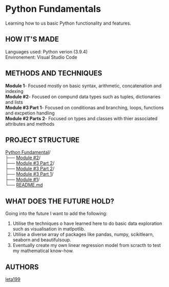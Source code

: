 # Python Fundamentals

Learning how to us basic Python functionality and features.  

## HOW IT'S MADE 
Languages used: Python verion (3.9.4)    
Environement: Visual Studio Code 

## METHODS AND TECHNIQUES  
**Module 1**- Focused mostly on basic syntax, arithmetic, concatenation and indexing  
**Module #2**- Focused on compund data types such as tuples, dictionaries and lists  
**Module #3 Part 1**- Focused on conditionas and branching, loops, functions and excpetion handling   
**Module #2 Parts 2**- Focused on types and classes with thier associated attributes and methods

## PROJECT STRUCTURE      
[Python Fundamental](https://github.com/leta199/Python-Fundamentals)/  
├── [Module #2](https://github.com/leta199/Python-Fundamentals/blob/main/MODULE%20%232-%20Python%20practice%20.py)/    
├── [Module #3 Part 2](https://github.com/leta199/Python-Fundamentals/blob/main/MODULE%20%233-%20Continued%20.py)/    
├── [Module #3 Part 2](https://github.com/leta199/Python-Fundamentals/blob/main/MODULE%20%233-%20Continued%20.py)/   
├── [Module #3 Part 1](https://github.com/leta199/Python-Fundamentals/blob/main/MODULE%20%233-%20Python%20Conditions%2C%20loops%20and%20creating%20functions.py)/   
├── [Module #1](https://github.com/leta199/Python-Fundamentals/blob/main/MODULE%231%20Pyhton-basics-revision.py)/   
└── [README.md](https://github.com/leta199/Python-Fundamentals/blob/main/README.md)

## WHAT DOES THE FUTURE HOLD?  
 Going into the future I want to add the following:  
 1) Utilise the techniques o have learned here to do basic data exploration such as visualisation in matlpotlib.
 2) Utilise a diverse array of packages like pandas, numpy, scikitlearn, seaborn and beautifulsoup.
 3) Eventually create my own linear regression model from scracth to test my mathematical know-how.  

## AUTHORS   
[leta199](https://github.com/leta199)  


